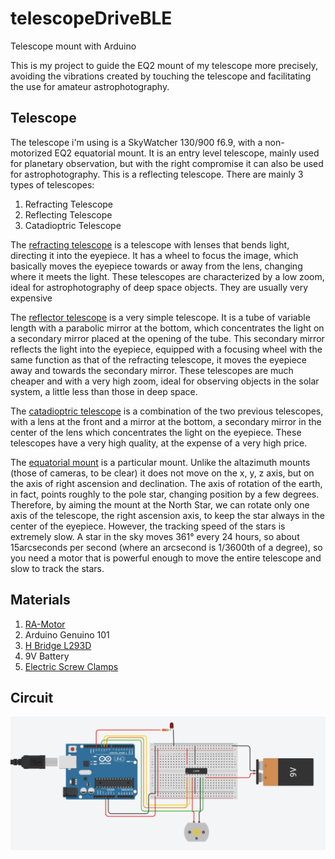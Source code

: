 # telescopeDriveBLE
Telescope mount with Arduino

This is my project to guide the EQ2 mount of my telescope more precisely, avoiding the vibrations created by touching the telescope and facilitating the use for amateur astrophotography. 

## Telescope
The telescope i'm using is a SkyWatcher 130/900 f6.9, with a non-motorized EQ2 equatorial mount. It is an entry level telescope, mainly used for planetary observation, but with the right compromise it can also be used for astrophotography.
This is a reflecting telescope. There are mainly 3 types of telescopes:
1. Refracting Telescope
2. Reflecting Telescope
3. Catadioptric Telescope

The [refracting telescope](https://en.wikipedia.org/wiki/Refracting_telescope) is a telescope with lenses that bends light, directing it into the eyepiece. It has a wheel to focus the image, which basically moves the eyepiece towards or away from the lens, changing where it meets the light. These telescopes are characterized by a low zoom, ideal for astrophotography of deep space objects. They are usually very expensive

The [reflector telescope](https://en.wikipedia.org/wiki/Reflecting_telescope) is a very simple telescope. It is a tube of variable length with a parabolic mirror at the bottom, which concentrates the light on a secondary mirror placed at the opening of the tube. This secondary mirror reflects the light into the eyepiece, equipped with a focusing wheel with the same function as that of the refracting telescope, it moves the eyepiece away and towards the secondary mirror. These telescopes are much cheaper and with a very high zoom, ideal for observing objects in the solar system, a little less than those in deep space.

The [catadioptric telescope](https://en.wikipedia.org/wiki/Catadioptric_system) is a combination of the two previous telescopes, with a lens at the front and a mirror at the bottom, a secondary mirror in the center of the lens which concentrates the light on the eyepiece. These telescopes have a very high quality, at the expense of a very high price.

The [equatorial mount](https://en.wikipedia.org/wiki/Equatorial_mount) is a particular mount. Unlike the altazimuth mounts (those of cameras, to be clear) it does not move on the x, y, z axis, but on the axis of right ascension and declination. The axis of rotation of the earth, in fact, points roughly to the pole star, changing position by a few degrees. Therefore, by aiming the mount at the North Star, we can rotate only one axis of the telescope, the right ascension axis, to keep the star always in the center of the eyepiece. However, the tracking speed of the stars is extremely slow. A star in the sky moves 361° every 24 hours, so about 15arcseconds per second (where an arcsecond is 1/3600th of a degree), so you need a motor that is powerful enough to move the entire telescope and slow to track the stars.

## Materials
1. [RA-Motor](https://www.astroshop.it/kit-motori-e-sistemi-goto/skywatcher-motore-ra-per-eq-1/p,1531?utm_medium=cpc&utm_term=1531&utm_campaign=2307&utm_source=froogle-it&gclid=CjwKCAjw2K6lBhBXEiwA5RjtCU1okDMWhpc3hHXgdOJ9-9ABBHrxcbmZdpyxXS5IeCFoqms-IWOFAhoCS7wQAvD_BwE&utm_content=)
2. Arduino Genuino 101
3. [H Bridge L293D](https://www.progettiarduino.com/15-arduino-motore-ponte-h-l293d-sn754410.html)
4. 9V Battery
5. [Electric Screw Clamps](https://www.amazon.it/Greluma-morsettiera-pezzi-passo-16A-blu/dp/B08K32Q9Y9/ref=sr_1_3_sspa?dib=eyJ2IjoiMSJ9.Lmg18iPcBbtG6nWiCutk5puE-xdqR2UkePjzhZxaK9JFZt4K4CqwwRiVzJdeBrS6v1PeHpG7ykzxOD2YoUyq7DiAoaXjLa0gGE4a8qI8H6iU2sV1OJxxvaB41Y0M9_6Ai4IYJUa_JRwHjLhFyYvRg3QcgHy6lxbSATe89-gNPO_S3-zKu4s7mOGmkqtTPDzN7nobltHbJ18KLPJlOHWi187iYLkImbRpVIbJ2qgizOox0U-2ko50pMx2kGBgfT5f20qqi_epcRNwJo4r8rqxYyq6VnF1mVpaAaZWz7eJZ-k.Sn21oI3dC-37YFiNWt8c9pnQZkcevLR6Sc_5NFCRviY&dib_tag=se&keywords=morsetti+pcb&qid=1720254228&sr=8-3-spons&sp_csd=d2lkZ2V0TmFtZT1zcF9hdGY&psc=1)


## Circuit
![circuit](https://github.com/Alessandro-sys/telescopeDriveBLE/blob/main/Immagini/Circuito.PNG)
